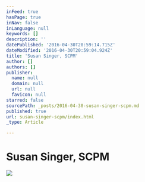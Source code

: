 ```yaml
---
inFeed: true
hasPage: true
inNav: false
inLanguage: null
keywords: []
description: ''
datePublished: '2016-04-30T20:59:14.715Z'
dateModified: '2016-04-30T20:59:04.924Z'
title: 'Susan Singer, SCPM'
author: []
authors: []
publisher:
  name: null
  domain: null
  url: null
  favicon: null
starred: false
sourcePath: _posts/2016-04-30-susan-singer-scpm.md
published: true
url: susan-singer-scpm/index.html
_type: Article

---
```

# Susan Singer, SCPM
![](https://the-grid-user-content.s3-us-west-2.amazonaws.com/6e501d50-6570-4c28-86f0-8f9d0c16cde1.jpg)
